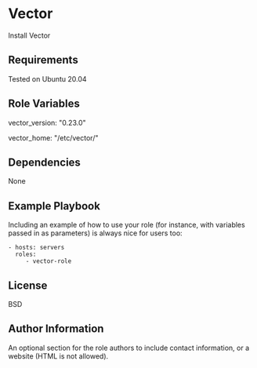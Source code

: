 Vector
=========

Install Vector

Requirements
------------

Tested on Ubuntu 20.04

Role Variables
--------------

vector_version: "0.23.0"

vector_home: "/etc/vector/"

Dependencies
------------

None

Example Playbook
----------------

Including an example of how to use your role (for instance, with variables passed in as parameters) is always nice for users too:

    - hosts: servers
      roles:
         - vector-role

License
-------

BSD

Author Information
------------------

An optional section for the role authors to include contact information, or a website (HTML is not allowed).
